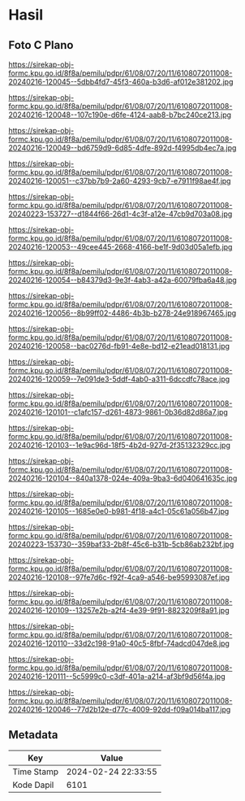 # Hasil

## Foto C Plano

https://sirekap-obj-formc.kpu.go.id/8f8a/pemilu/pdpr/61/08/07/20/11/6108072011008-20240216-120045--5dbb4fd7-45f3-460a-b3d6-af012e381202.jpg

https://sirekap-obj-formc.kpu.go.id/8f8a/pemilu/pdpr/61/08/07/20/11/6108072011008-20240216-120048--107c190e-d6fe-4124-aab8-b7bc240ce213.jpg

https://sirekap-obj-formc.kpu.go.id/8f8a/pemilu/pdpr/61/08/07/20/11/6108072011008-20240216-120049--bd6759d9-6d85-4dfe-892d-f4995db4ec7a.jpg

https://sirekap-obj-formc.kpu.go.id/8f8a/pemilu/pdpr/61/08/07/20/11/6108072011008-20240216-120051--c37bb7b9-2a60-4293-9cb7-e7911f98ae4f.jpg

https://sirekap-obj-formc.kpu.go.id/8f8a/pemilu/pdpr/61/08/07/20/11/6108072011008-20240223-153727--d1844f66-26d1-4c3f-a12e-47cb9d703a08.jpg

https://sirekap-obj-formc.kpu.go.id/8f8a/pemilu/pdpr/61/08/07/20/11/6108072011008-20240216-120053--49cee445-2668-4166-be1f-9d03d05a1efb.jpg

https://sirekap-obj-formc.kpu.go.id/8f8a/pemilu/pdpr/61/08/07/20/11/6108072011008-20240216-120054--b84379d3-9e3f-4ab3-a42a-60079fba6a48.jpg

https://sirekap-obj-formc.kpu.go.id/8f8a/pemilu/pdpr/61/08/07/20/11/6108072011008-20240216-120056--8b99ff02-4486-4b3b-b278-24e918967465.jpg

https://sirekap-obj-formc.kpu.go.id/8f8a/pemilu/pdpr/61/08/07/20/11/6108072011008-20240216-120058--bac0276d-fb91-4e8e-bd12-e21ead018131.jpg

https://sirekap-obj-formc.kpu.go.id/8f8a/pemilu/pdpr/61/08/07/20/11/6108072011008-20240216-120059--7e091de3-5ddf-4ab0-a311-6dccdfc78ace.jpg

https://sirekap-obj-formc.kpu.go.id/8f8a/pemilu/pdpr/61/08/07/20/11/6108072011008-20240216-120101--c1afc157-d261-4873-9861-0b36d82d86a7.jpg

https://sirekap-obj-formc.kpu.go.id/8f8a/pemilu/pdpr/61/08/07/20/11/6108072011008-20240216-120103--1e9ac96d-18f5-4b2d-927d-2f35132329cc.jpg

https://sirekap-obj-formc.kpu.go.id/8f8a/pemilu/pdpr/61/08/07/20/11/6108072011008-20240216-120104--840a1378-024e-409a-9ba3-6d040641635c.jpg

https://sirekap-obj-formc.kpu.go.id/8f8a/pemilu/pdpr/61/08/07/20/11/6108072011008-20240216-120105--1685e0e0-b981-4f18-a4c1-05c61a056b47.jpg

https://sirekap-obj-formc.kpu.go.id/8f8a/pemilu/pdpr/61/08/07/20/11/6108072011008-20240223-153730--359baf33-2b8f-45c6-b31b-5cb86ab232bf.jpg

https://sirekap-obj-formc.kpu.go.id/8f8a/pemilu/pdpr/61/08/07/20/11/6108072011008-20240216-120108--97fe7d6c-f92f-4ca9-a546-be95993087ef.jpg

https://sirekap-obj-formc.kpu.go.id/8f8a/pemilu/pdpr/61/08/07/20/11/6108072011008-20240216-120109--13257e2b-a2f4-4e39-9f91-8823209f8a91.jpg

https://sirekap-obj-formc.kpu.go.id/8f8a/pemilu/pdpr/61/08/07/20/11/6108072011008-20240216-120110--33d2c198-91a0-40c5-8fbf-74adcd047de8.jpg

https://sirekap-obj-formc.kpu.go.id/8f8a/pemilu/pdpr/61/08/07/20/11/6108072011008-20240216-120111--5c5999c0-c3df-401a-a214-af3bf9d56f4a.jpg

https://sirekap-obj-formc.kpu.go.id/8f8a/pemilu/pdpr/61/08/07/20/11/6108072011008-20240216-120046--77d2b12e-d77c-4009-92dd-f09a014ba117.jpg


## Metadata

| Key        | Value               |
| ---------- | ------------------- |
| Time Stamp | 2024-02-24 22:33:55 |
| Kode Dapil | 6101                |



